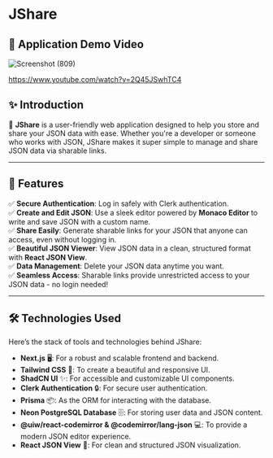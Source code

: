 # JShare  

## 🎥 Application Demo Video

![Screenshot (809)](https://github.com/user-attachments/assets/3f366b45-a8ef-493c-9ff6-58567040dc48)

https://www.youtube.com/watch?v=2Q45JSwhTC4


## ✨ Introduction  

🌟 **JShare** is a user-friendly web application designed to help you store and share your JSON data with ease. Whether you're a developer or someone who works with JSON, JShare makes it super simple to manage and share JSON data via sharable links.  

---

## 🎯 Features  

✅ **Secure Authentication**: Log in safely with Clerk authentication.  
✅ **Create and Edit JSON**: Use a sleek editor powered by **Monaco Editor** to write and save JSON with a custom name.  
✅ **Share Easily**: Generate sharable links for your JSON that anyone can access, even without logging in.  
✅ **Beautiful JSON Viewer**: View JSON data in a clean, structured format with **React JSON View**.  
✅ **Data Management**: Delete your JSON data anytime you want.  
✅ **Seamless Access**: Sharable links provide unrestricted access to your JSON data - no login needed!  

---

## 🛠️ Technologies Used  

Here’s the stack of tools and technologies behind JShare:  

- **Next.js** 🖥️: For a robust and scalable frontend and backend.  
- **Tailwind CSS** 🎨: To create a beautiful and responsive UI.  
- **ShadCN UI** ✨: For accessible and customizable UI components.  
- **Clerk Authentication** 🔒: For secure user authentication.  
- **Prisma** 📦: As the ORM for interacting with the database.  
- **Neon PostgreSQL Database** 🗄️: For storing user data and JSON content.  
- **@uiw/react-codemirror & @codemirror/lang-json** 💻: To provide a modern JSON editor experience.  
- **React JSON View** 👀: For clean and structured JSON visualization.  
